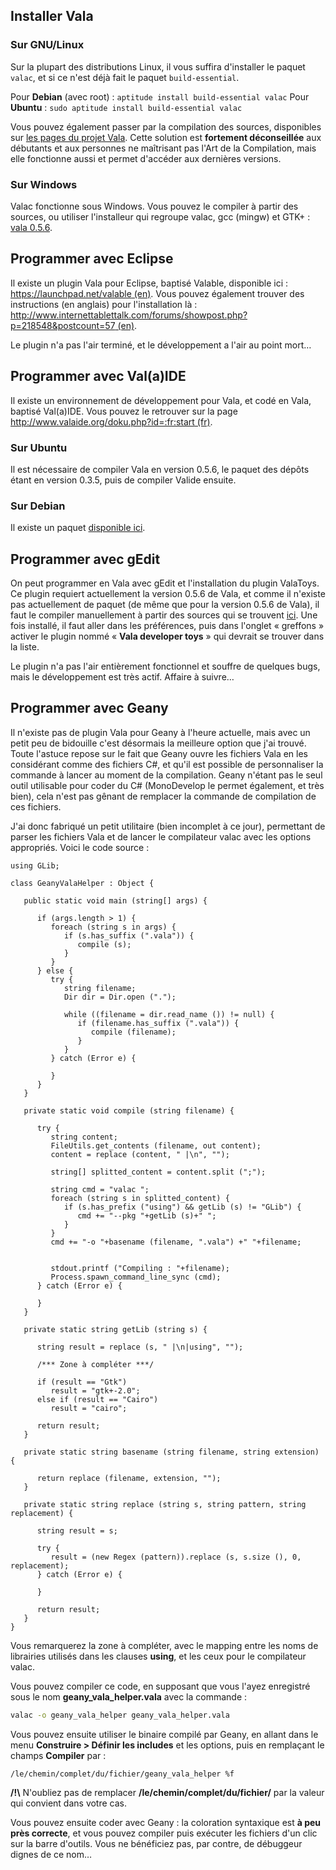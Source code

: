 ## Installer Vala
### Sur GNU/Linux
Sur la plupart des distributions Linux, il vous suffira d'installer le paquet `valac`, et si ce n'est déjà fait le paquet `build-essential`.

Pour **Debian** (avec root) : `aptitude install build-essential valac`
Pour **Ubuntu** : `sudo aptitude install build-essential valac`

Vous pouvez également passer par la compilation des sources, disponibles sur [les pages du projet Vala](http://live.gnome.org/Vala/Release). Cette solution est **fortement déconseillée** aux débutants et aux personnes ne maîtrisant pas l'Art de la Compilation, mais elle fonctionne aussi et permet d'accéder aux dernières versions.

### Sur Windows
Valac fonctionne sous Windows. Vous pouvez le compiler à partir des sources, ou utiliser l'installeur qui regroupe valac, gcc (mingw) et GTK+ : [vala 0.5.6](http://code.google.com/p/valide/downloads/detail?name=vala-0.5.6.exe).

## Programmer avec Eclipse
Il existe un plugin Vala pour Eclipse, baptisé Valable, disponible ici : [https://launchpad.net/valable (en)](https://launchpad.net/valable). Vous pouvez également trouver des instructions (en anglais) pour l'installation là : [http://www.internettablettalk.com/forums/showpost.php?p=218548&postcount=57 (en)](http://www.internettablettalk.com/forums/showpost.php?p=218548&postcount=57).

Le plugin n'a pas l'air terminé, et le développement a l'air au point mort…

## Programmer avec Val(a)IDE
Il existe un environnement de développement pour Vala, et codé en Vala, baptisé Val(a)IDE. Vous pouvez le retrouver sur la page [http://www.valaide.org/doku.php?id=:fr:start (fr)](http://www.valaide.org/doku.php?id=:fr:start).

### Sur Ubuntu
Il est nécessaire de compiler Vala en version 0.5.6, le paquet des dépôts étant en version 0.3.5, puis de compiler Valide ensuite.

### Sur Debian
Il existe un paquet [disponible ici](http://www.valaide.org/doku.php?id=:fr:start#telechargement).

## Programmer avec gEdit
On peut programmer en Vala avec gEdit et l'installation du plugin ValaToys. Ce plugin requiert actuellement la version 0.5.6 de Vala, et comme il n'existe pas actuellement de paquet (de même que pour la version 0.5.6 de Vala), il faut le compiler manuellement à partir des sources qui se trouvent [ici](http://code.google.com/p/vtg/downloads/list). Une fois installé, il faut aller dans les préférences, puis dans l'onglet « greffons » activer le plugin nommé « **Vala developer toys** » qui devrait se trouver dans la liste.

Le plugin n'a pas l'air entièrement fonctionnel et souffre de quelques bugs, mais le développement est très actif. Affaire à suivre…

## Programmer avec Geany

Il n'existe pas de plugin Vala pour Geany à l'heure actuelle, mais avec un petit peu de bidouille c'est désormais la meilleure option que j'ai trouvé. Toute l'astuce repose sur le fait que Geany ouvre les fichiers Vala en les considérant comme des fichiers C#, et qu'il est possible de personnaliser la commande à lancer au moment de la compilation. Geany n'étant pas le seul outil utilisable pour coder du C# (MonoDevelop le permet également, et très bien), cela n'est pas gênant de remplacer la commande de compilation de ces fichiers.

J'ai donc fabriqué un petit utilitaire (bien incomplet à ce jour), permettant de parser les fichiers Vala et de lancer le compilateur valac avec les options appropriés. Voici le code source :

```vala
using GLib;

class GeanyValaHelper : Object {

   public static void main (string[] args) {

      if (args.length > 1) {
         foreach (string s in args) {
            if (s.has_suffix (".vala")) {
               compile (s);
            }
         }
      } else {
         try {
            string filename;
            Dir dir = Dir.open (".");

            while ((filename = dir.read_name ()) != null) {
               if (filename.has_suffix (".vala")) {
                  compile (filename);
               }
            }
         } catch (Error e) {

         }
      }
   }

   private static void compile (string filename) {

      try {
         string content;
         FileUtils.get_contents (filename, out content);
         content = replace (content, " |\n", "");

         string[] splitted_content = content.split (";");

         string cmd = "valac ";
         foreach (string s in splitted_content) {
            if (s.has_prefix ("using") && getLib (s) != "GLib") {
               cmd += "--pkg "+getLib (s)+" ";
            }
         }
         cmd += "-o "+basename (filename, ".vala") +" "+filename;


         stdout.printf ("Compiling : "+filename);
         Process.spawn_command_line_sync (cmd);
      } catch (Error e) {

      }
   }

   private static string getLib (string s) {

      string result = replace (s, " |\n|using", "");

      /*** Zone à compléter ***/

      if (result == "Gtk")
         result = "gtk+-2.0";
      else if (result == "Cairo")
         result = "cairo";

      return result;
   }

   private static string basename (string filename, string extension) {

      return replace (filename, extension, "");
   }

   private static string replace (string s, string pattern, string replacement) {

      string result = s;

      try {
         result = (new Regex (pattern)).replace (s, s.size (), 0, replacement);
      } catch (Error e) {

      }

      return result;
   }
}
```

Vous remarquerez la zone à compléter, avec le mapping entre les noms de librairies utilisés dans les clauses **using**, et les ceux pour le compilateur valac.

Vous pouvez compiler ce code, en supposant que vous l'ayez enregistré sous le nom **geany_vala_helper.vala** avec la commande :
```bash
valac -o geany_vala_helper geany_vala_helper.vala
```

Vous pouvez ensuite utiliser le binaire compilé par Geany, en allant dans le menu **Construire > Définir les includes** et les options, puis en remplaçant le champs **Compiler** par :
```
/le/chemin/complet/du/fichier/geany_vala_helper %f
```

**/!\\** N'oubliez pas de remplacer **/le/chemin/complet/du/fichier/** par la valeur qui convient dans votre cas.

Vous pouvez ensuite coder avec Geany : la coloration syntaxique est **à peu près correcte**, et vous pouvez compiler puis exécuter les fichiers d'un clic sur la barre d'outils. Vous ne bénéficiez pas, par contre, de débuggeur dignes de ce nom…
